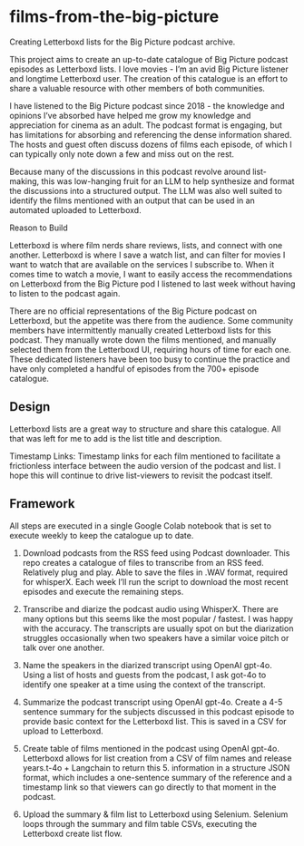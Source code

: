 # films-from-the-big-picture
Creating Letterboxd lists for the Big Picture podcast archive.

This project aims to create an up-to-date catalogue of Big Picture podcast episodes as Letterboxd lists. I love movies - I’m an avid Big Picture listener and longtime Letterboxd user. The creation of this catalogue is an effort to share a valuable resource with other members of both communities.

I have listened to the Big Picture podcast since 2018 - the knowledge and opinions I’ve absorbed have helped me grow my knowledge and appreciation for cinema as an adult. The podcast format is engaging, but has limitations for absorbing and referencing the dense information shared. The hosts and guest often discuss dozens of films each episode, of which I can typically only note down a few and miss out on the rest.

Because many of the discussions in this podcast revolve around list-making, this was low-hanging fruit for an LLM to help synthesize and format the discussions into a structured output. The LLM was also well suited to identify the films mentioned with an output that can be used in an automated uploaded to Letterboxd.

Reason to Build

Letterboxd is where film nerds share reviews, lists, and connect with one another. Letterboxd is where I save a watch list, and can filter for movies I want to watch that are available on the services I subscribe to. When it comes time to watch a movie, I want to easily access the recommendations on Letterboxd from the Big Picture pod I listened to last week without having to listen to the podcast again.

There are no official representations of the Big Picture podcast on Letterboxd, but the appetite was there from the audience. Some community members have intermittently manually created Letterboxd lists for this podcast. They manually wrote down the films mentioned, and manually selected them from the Letterboxd UI, requiring hours of time for each one. These dedicated listeners have been too busy to continue the practice and have only completed a handful of episodes from the 700+ episode catalogue.

## Design

Letterboxd lists are a great way to structure and share this catalogue. All that was left for me to add is the list title and description.

Timestamp Links: Timestamp links for each film mentioned to facilitate a frictionless interface between the audio version of the podcast and list. I hope this will continue to drive list-viewers to revisit the podcast itself.

## Framework

All steps are executed in a single Google Colab notebook that is set to execute weekly to keep the catalogue up to date.

1. Download podcasts from the RSS feed using Podcast downloader. This repo creates a catalogue of files to transcribe from an RSS feed. Relatively plug and play. Able to save the files in .WAV format, required for whisperX. Each week I’ll run the script to download the most recent episodes and execute the remaining steps.

2. Transcribe and diarize the podcast audio using WhisperX. There are many options but this seems like the most popular / fastest. I was happy with the accuracy. The transcripts are usually spot on but the diarization struggles occasionally when two speakers have a similar voice pitch or talk over one another.   

3. Name the speakers in the diarized transcript using OpenAI gpt-4o. Using a list of hosts and guests from the podcast, I ask got-4o to identify one speaker at a time using the context of the transcript.

4. Summarize the podcast transcript using OpenAI gpt-4o. Create a 4-5 sentence summary for the subjects discussed in this podcast episode to provide basic context for the Letterboxd list. This is saved in a CSV for upload to Letterboxd.

5. Create table of films mentioned in the podcast using OpenAI gpt-4o. Letterboxd allows for list creation from a CSV of film names and release years.t-4o + Langchain to return this 5.  information in a structure JSON format, which includes a one-sentence summary of the reference and a timestamp link so that viewers can go directly to that moment in the podcast. 

6. Upload the summary & film list to Letterboxd using Selenium. Selenium loops through the summary and film table CSVs, executing the Letterboxd create list flow. 
